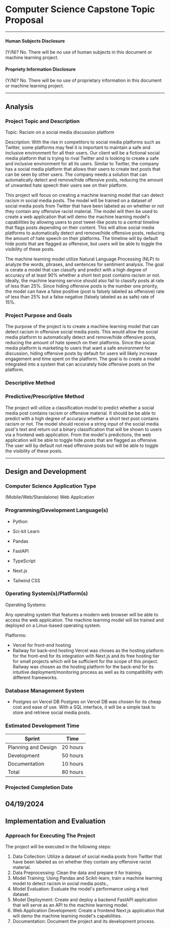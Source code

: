# Computer Science Capstone Topic Proposal

---
#### Human Subjects Disclosure
(Y/N)?
No. There will be no use of human subjects in this document or machine learning project.

#### Propriety Information Disclosure
(Y/N)?
No. There will be no use of proprietary information in this document or machine learning project.

---
## Analysis

### Project Topic and Description
Topic: Racism on a social media discussion platform

Description: 
With the rise in competitors to social media platforms such as Twitter, some platforms may feel it is important to maintain a safe and inclusive environment for all their users. Our client will be a fictional social media platform that is trying to rival Twitter and is looking to create a safe and inclusive environment for all its users. Similar to Twitter, the company has a social media platform that allows their users to create text posts that can be seen by other users. The company needs a solution that can automatically detect and remove/hide offensive posts, reducing the amount of unwanted hate speech their users see on their platform.

This project will focus on creating a machine learning model that can detect racism in social media posts. The model will be trained on a dataset of social media posts from Twitter that have been labeled as on whether or not they contain any offensive racist material. The model will then be used to create a web application that will demo the machine learning model's capabilities by allowing users to post tweet-like posts to a central timeline that flags posts depending on their content. This will allow social media platforms to automatically detect and remove/hide offensive posts, reducing the amount of hate speech on their platforms. The timeline will by default hide posts that are flagged as offensive, but users will be able to toggle the visibility of these posts.

The machine learning model utilize Natural Language Processing (NLP) to analyze the words, phrases, and sentences for sentiment analysis. The goal is cerate a model that can classify and predict with a high degree of accuracy of at least 90% whether a short text post contains racism or not. Ideally, the machine learning service should also fail to classify posts at rate of less than 25%. Since hiding offensive posts is the number one priority, the model can have a false positive (post is falsely labeled as offensive) rate of less than 25% but a false negative (falsely labeled as as safe) rate of 15%.


### Project Purpose and Goals
The purpose of the project is to create a machine learning model that can detect racism in offensive social media posts. This would allow the social media platform to automatically detect and remove/hide offensive posts, reducing the amount of hate speech on their platforms. Since the social media platform is marketing to users that want a safe environment for discussion, hiding offensive posts by default for users will likely increase engagement and time spent on the platform. The goal is to create a model integrated into a system that can accurately hide offensive posts on the platform. 

### Descriptive Method

### Predictive/Prescriptive Method
The project will utilize a classification model to predict whether a social media post contains racism or offensive material. It should be be able to predict with a high degree of accuracy whether a short text post contains racism or not. The model should receive a string input of the social media post's text and return out a binary classification that will be shown to users via a frontend web application. From the model's predictions, the web application will be able to toggle hide posts that are flagged as offensive. The user will by default not read offensive posts but will be able to toggle the visibility of these posts.

---
## Design and Development

### Computer Science Application Type
(Mobile/Web/Standalone)
Web Application

### Programming/Development Language(s)

- Python
- Sci-kit Learn
- Pandas
- FastAPI

- TypeScript
- Next.js
- Tailwind CSS

### Operating System(s)/Platform(s)

Operating Systems:

Any operating system that features a modern web browser will be able to access the web application.
The machine learning model will be trained and deployed on a Linux-based operating system.

Platforms: 
- Vercel for front-end hosting
- Railway for back-end hosting
Vercel was choses as the hosting platform for the front-end for its integration with Next.js and its free hosting tier for small projects which will be sufficient for the scope of this project. Railway was chosen as the hosting platform for the back-end for its intuitive deployment/monitoring process as well as its compatibility with different frameworks.

### Database Management System

- Postgres on Vercel DB
Postgres on Vercel DB was chosen for its cheap cost and ease of use. With a SQL interface, it will be a simple task to store and retrieve social media posts.

### Estimated Development Time

| Sprint | Time |
| ------ | ----------- |
| Planning and Design | 20 hours|
| Development | 50 hours |
| Documentation | 10 hours |
| Total | 80 hours |

### Projected Completion Date
04/19/2024
---
## Implementation and Evaluation
### Approach for Executing The Project
The project will be executed in the following steps:
1. Data Collection: Utilize a dataset of social media posts from Twitter that have been labeled as on whether they contain any offensive racist material.
2. Data Preprocessing: Clean the data and prepare it for training.
3. Model Training: Using Pandas and Scikit-learn, train a machine learning model to detect racism in social media posts.,
4. Model Evaluation: Evaluate the model's performance using a test dataset.
5. Model Deployment: Create and deploy a backend FastAPI application that will serve as an API to the machine learning model.
5. Web Application Development: Create a frontend Next.js application that will demo the machine learning model's capabilities. 
6. Documentation: Document the project and its development process.
